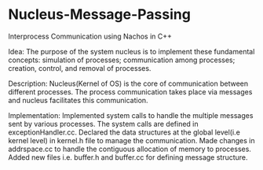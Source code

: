 # Nucleus-Message-Passing
Interprocess Communication using Nachos in C++

Idea:
The purpose of the system nucleus is to implement these fundamental concepts: simulation of processes; communication among processes; creation, control, and removal of
processes.

Description:
Nucleus(Kernel of OS) is the core of communication between different processes. The process communication takes place via messages and nucleus facilitates this communication.

Implementation:
Implemented system calls to handle the multiple messages sent by various processes. The system calls are defined in exceptionHandler.cc.
Declared the data structures at the global level(i.e kernel level) in kernel.h file to manage the communication. 
Made changes in addrspace.cc to handle the contiguous allocation of memory to processes. 
Added new files i.e. buffer.h and buffer.cc for defining message structure.

